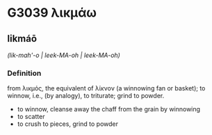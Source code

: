 # G3039 λικμάω

## likmáō

_(lik-mah'-o | leek-MA-oh | leek-MA-oh)_

### Definition

from λικμός, the equivalent of λίκνον (a winnowing fan or basket); to winnow, i.e., (by analogy), to triturate; grind to powder.

- to winnow, cleanse away the chaff from the grain by winnowing
- to scatter
- to crush to pieces, grind to powder


